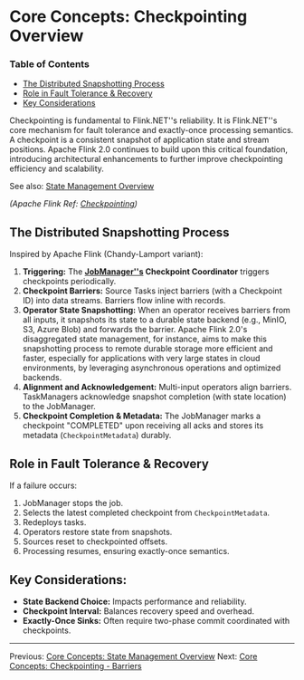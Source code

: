 # Core Concepts: Checkpointing Overview

### Table of Contents
- [The Distributed Snapshotting Process](#the-distributed-snapshotting-process)
- [Role in Fault Tolerance & Recovery](#role-in-fault-tolerance--recovery)
- [Key Considerations](#key-considerations)

Checkpointing is fundamental to Flink.NET''s reliability. It is Flink.NET''s core mechanism for fault tolerance and exactly-once processing semantics. A checkpoint is a consistent snapshot of application state and stream positions. Apache Flink 2.0 continues to build upon this critical foundation, introducing architectural enhancements to further improve checkpointing efficiency and scalability.

See also: [State Management Overview](./Core-Concepts-State-Management-Overview.md)

*(Apache Flink Ref: [Checkpointing](https://nightlies.apache.org/flink/flink-docs-stable/docs/dev/datastream/fault-tolerance/checkpointing/))*

## The Distributed Snapshotting Process
Inspired by Apache Flink (Chandy-Lamport variant):

1.  **Triggering:** The **[JobManager''s](./Core-Concepts-JobManager.md) Checkpoint Coordinator** triggers checkpoints periodically.
2.  **Checkpoint Barriers:** Source Tasks inject barriers (with a Checkpoint ID) into data streams. Barriers flow inline with records.
3.  **Operator State Snapshotting:** When an operator receives barriers from all inputs, it snapshots its state to a durable state backend (e.g., MinIO, S3, Azure Blob) and forwards the barrier. Apache Flink 2.0's disaggregated state management, for instance, aims to make this snapshotting process to remote durable storage more efficient and faster, especially for applications with very large states in cloud environments, by leveraging asynchronous operations and optimized backends.
4.  **Alignment and Acknowledgement:** Multi-input operators align barriers. TaskManagers acknowledge snapshot completion (with state location) to the JobManager.
5.  **Checkpoint Completion & Metadata:** The JobManager marks a checkpoint "COMPLETED" upon receiving all acks and stores its metadata (`CheckpointMetadata`) durably.

## Role in Fault Tolerance & Recovery
If a failure occurs:
1.  JobManager stops the job.
2.  Selects the latest completed checkpoint from `CheckpointMetadata`.
3.  Redeploys tasks.
4.  Operators restore state from snapshots.
5.  Sources reset to checkpointed offsets.
6.  Processing resumes, ensuring exactly-once semantics.

## Key Considerations:
*   **State Backend Choice:** Impacts performance and reliability.
*   **Checkpoint Interval:** Balances recovery speed and overhead.
*   **Exactly-Once Sinks:** Often require two-phase commit coordinated with checkpoints.

---
Previous: [Core Concepts: State Management Overview](./Core-Concepts-State-Management-Overview.md)
Next: [Core Concepts: Checkpointing - Barriers](./Core-Concepts-Checkpointing-Barriers.md)
